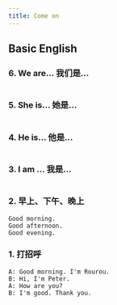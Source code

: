 ```yaml
---
title: Come on
---
```

## Basic English

### 6. We are... 我们是...

```

```



### 5. She is... 她是...

```

```



### 4. He is... 他是...

```

```



### 3. I am ... 我是...

```

```



### 2. 早上、下午、晚上

```
Good morning.
Good afternoon.
Good evening.
```



### 1. 打招呼

```
A: Good morning. I'm Rourou.
B: Hi, I'm Peter.
A: How are you?
B: I'm good. Thank you.
```
